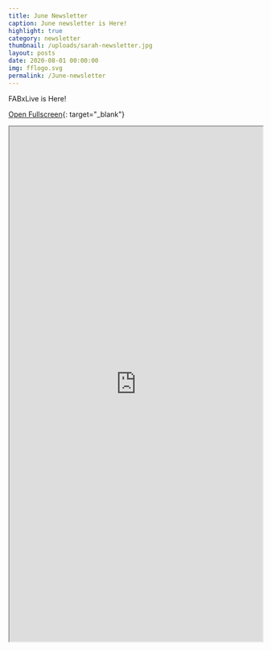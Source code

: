 ```yaml
---
title: June Newsletter
caption: June newsletter is Here!
highlight: true
category: newsletter
thumbnail: /uploads/sarah-newsletter.jpg
layout: posts
date: 2020-08-01 00:00:00
img: fflogo.svg
permalink: /June-newsletter
---
```


FABxLive is Here\!

[Open Fullscreen](http://mailchi.mp/fabfoundation.org/the-fab-foundation-june-newsletter-is-here-4359179){: target="_blank"}

<iframe src="https://mailchi.mp/fabfoundation.org/the-fab-foundation-june-newsletter-is-here-4359179" style="max-width: 1024px; width: 100%; margin: 0 auto; height: 1024px"></iframe>